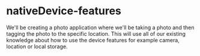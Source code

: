 # nativeDevice-features
We'll be creating a photo application where we'll be taking a photo and then tagging the photo to the specific location. This will use all of our existing knowledge about how to use the device features for example camera, location or local storage. 
